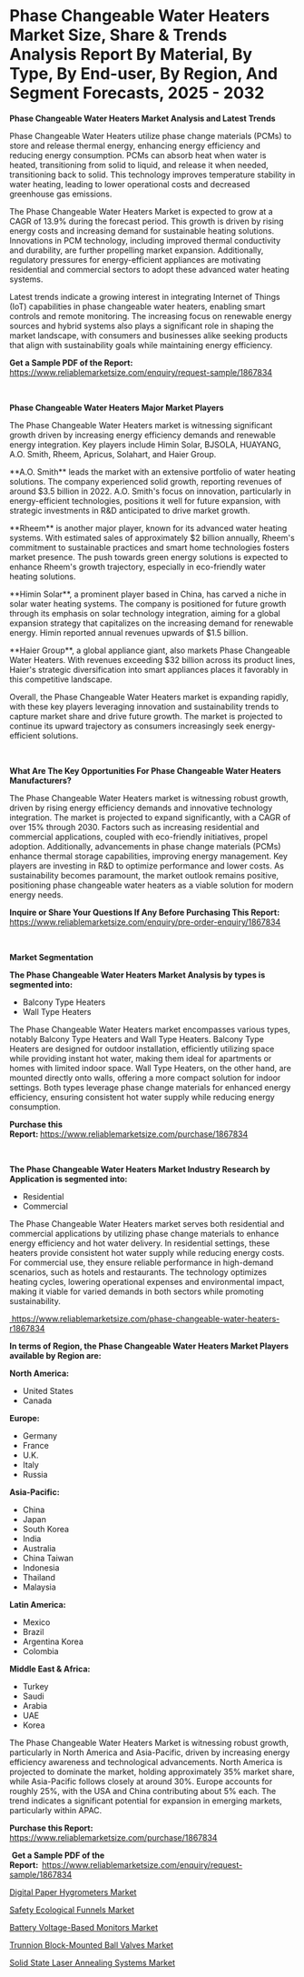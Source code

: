 <p><h1>Phase Changeable Water Heaters Market Size, Share & Trends Analysis Report By Material, By Type, By End-user, By Region, And Segment Forecasts, 2025 - 2032</h1></p><p><strong>Phase Changeable Water Heaters Market Analysis and Latest Trends</strong></p>
<p><p>Phase Changeable Water Heaters utilize phase change materials (PCMs) to store and release thermal energy, enhancing energy efficiency and reducing energy consumption. PCMs can absorb heat when water is heated, transitioning from solid to liquid, and release it when needed, transitioning back to solid. This technology improves temperature stability in water heating, leading to lower operational costs and decreased greenhouse gas emissions.</p><p>The Phase Changeable Water Heaters Market is expected to grow at a CAGR of 13.9% during the forecast period. This growth is driven by rising energy costs and increasing demand for sustainable heating solutions. Innovations in PCM technology, including improved thermal conductivity and durability, are further propelling market expansion. Additionally, regulatory pressures for energy-efficient appliances are motivating residential and commercial sectors to adopt these advanced water heating systems.</p><p>Latest trends indicate a growing interest in integrating Internet of Things (IoT) capabilities in phase changeable water heaters, enabling smart controls and remote monitoring. The increasing focus on renewable energy sources and hybrid systems also plays a significant role in shaping the market landscape, with consumers and businesses alike seeking products that align with sustainability goals while maintaining energy efficiency.</p></p>
<p><strong>Get a Sample PDF of the Report:&nbsp;</strong> <a href="https://www.reliablemarketsize.com/enquiry/request-sample/1867834?utm_campaign=2041&utm_medium=2&utm_source=Github&utm_content=ia&utm_term=28022025&utm_id=phase-changeable-water-heaters">https://www.reliablemarketsize.com/enquiry/request-sample/1867834</a></p>
<p>&nbsp;</p>
<p><strong>Phase Changeable Water Heaters Major Market Players</strong></p>
<p><p>The Phase Changeable Water Heaters market is witnessing significant growth driven by increasing energy efficiency demands and renewable energy integration. Key players include Himin Solar, BJSOLA, HUAYANG, A.O. Smith, Rheem, Apricus, Solahart, and Haier Group.</p><p>**A.O. Smith** leads the market with an extensive portfolio of water heating solutions. The company experienced solid growth, reporting revenues of around $3.5 billion in 2022. A.O. Smith's focus on innovation, particularly in energy-efficient technologies, positions it well for future expansion, with strategic investments in R&D anticipated to drive market growth.</p><p>**Rheem** is another major player, known for its advanced water heating systems. With estimated sales of approximately $2 billion annually, Rheem's commitment to sustainable practices and smart home technologies fosters market presence. The push towards green energy solutions is expected to enhance Rheem's growth trajectory, especially in eco-friendly water heating solutions.</p><p>**Himin Solar**, a prominent player based in China, has carved a niche in solar water heating systems. The company is positioned for future growth through its emphasis on solar technology integration, aiming for a global expansion strategy that capitalizes on the increasing demand for renewable energy. Himin reported annual revenues upwards of $1.5 billion.</p><p>**Haier Group**, a global appliance giant, also markets Phase Changeable Water Heaters. With revenues exceeding $32 billion across its product lines, Haier's strategic diversification into smart appliances places it favorably in this competitive landscape.</p><p>Overall, the Phase Changeable Water Heaters market is expanding rapidly, with these key players leveraging innovation and sustainability trends to capture market share and drive future growth. The market is projected to continue its upward trajectory as consumers increasingly seek energy-efficient solutions.</p></p>
<p>&nbsp;</p>
<p><strong>What Are The Key Opportunities For Phase Changeable Water Heaters Manufacturers?</strong></p>
<p><p>The Phase Changeable Water Heaters market is witnessing robust growth, driven by rising energy efficiency demands and innovative technology integration. The market is projected to expand significantly, with a CAGR of over 15% through 2030. Factors such as increasing residential and commercial applications, coupled with eco-friendly initiatives, propel adoption. Additionally, advancements in phase change materials (PCMs) enhance thermal storage capabilities, improving energy management. Key players are investing in R&D to optimize performance and lower costs. As sustainability becomes paramount, the market outlook remains positive, positioning phase changeable water heaters as a viable solution for modern energy needs.</p></p>
<p><strong>Inquire or Share Your Questions If Any Before Purchasing This Report:</strong> <a href="https://www.reliablemarketsize.com/enquiry/pre-order-enquiry/1867834?utm_campaign=2041&utm_medium=2&utm_source=Github&utm_content=ia&utm_term=28022025&utm_id=phase-changeable-water-heaters">https://www.reliablemarketsize.com/enquiry/pre-order-enquiry/1867834</a></p>
<p>&nbsp;</p>
<p><strong>Market Segmentation</strong></p>
<p><strong>The Phase Changeable Water Heaters Market Analysis by types is segmented into:</strong></p>
<p><ul><li>Balcony Type Heaters</li><li>Wall Type Heaters</li></ul></p>
<p><p>The Phase Changeable Water Heaters market encompasses various types, notably Balcony Type Heaters and Wall Type Heaters. Balcony Type Heaters are designed for outdoor installation, efficiently utilizing space while providing instant hot water, making them ideal for apartments or homes with limited indoor space. Wall Type Heaters, on the other hand, are mounted directly onto walls, offering a more compact solution for indoor settings. Both types leverage phase change materials for enhanced energy efficiency, ensuring consistent hot water supply while reducing energy consumption.</p></p>
<p><strong>Purchase this Report:&nbsp;</strong><a href="https://www.reliablemarketsize.com/purchase/1867834?utm_campaign=2041&utm_medium=2&utm_source=Github&utm_content=ia&utm_term=28022025&utm_id=phase-changeable-water-heaters">https://www.reliablemarketsize.com/purchase/1867834</a></p>
<p>&nbsp;</p>
<p><strong>The Phase Changeable Water Heaters Market Industry Research by Application is segmented into:</strong></p>
<p><ul><li>Residential</li><li>Commercial</li></ul></p>
<p><p>The Phase Changeable Water Heaters market serves both residential and commercial applications by utilizing phase change materials to enhance energy efficiency and hot water delivery. In residential settings, these heaters provide consistent hot water supply while reducing energy costs. For commercial use, they ensure reliable performance in high-demand scenarios, such as hotels and restaurants. The technology optimizes heating cycles, lowering operational expenses and environmental impact, making it viable for varied demands in both sectors while promoting sustainability.</p></p>
<p><a href="https://www.reliablemarketsize.com/phase-changeable-water-heaters-r1867834?utm_campaign=2041&utm_medium=2&utm_source=Github&utm_content=ia&utm_term=28022025&utm_id=phase-changeable-water-heaters">&nbsp;https://www.reliablemarketsize.com/phase-changeable-water-heaters-r1867834</a></p>
<p><strong>In terms of Region, the Phase Changeable Water Heaters Market Players available by Region are:</strong></p>
<p>
    <p> <strong> North America: </strong>
        <ul>
            <li>United States</li>
            <li>Canada</li>
        </ul>
        </p> 
    <p> <strong> Europe: </strong>
        <ul>
            <li>Germany</li>
            <li>France</li>
            <li>U.K.</li>
            <li>Italy</li>
            <li>Russia</li>
        </ul>
        </p> 
    <p> <strong> Asia-Pacific: </strong>
        <ul>
            <li>China</li>
            <li>Japan</li>
            <li>South Korea</li>
            <li>India</li>
            <li>Australia</li>
            <li>China Taiwan</li>
            <li>Indonesia</li>
            <li>Thailand</li>
            <li>Malaysia</li>
        </ul>
        </p> 
    <p> <strong> Latin America: </strong>
        <ul>
            <li>Mexico</li>
            <li>Brazil</li>
            <li>Argentina Korea</li>
            <li>Colombia</li>
        </ul>
        </p> 
    <p> <strong> Middle East & Africa: </strong>
        <ul>
            <li>Turkey</li>
            <li>Saudi</li>
            <li>Arabia</li>
            <li>UAE</li>
            <li>Korea</li>
        </ul>
    </p>
    </p>
<p><p>The Phase Changeable Water Heaters Market is witnessing robust growth, particularly in North America and Asia-Pacific, driven by increasing energy efficiency awareness and technological advancements. North America is projected to dominate the market, holding approximately 35% market share, while Asia-Pacific follows closely at around 30%. Europe accounts for roughly 25%, with the USA and China contributing about 5% each. The trend indicates a significant potential for expansion in emerging markets, particularly within APAC.</p></p>
<p><strong>Purchase this Report: </strong><a href="https://www.reliablemarketsize.com/purchase/1867834?utm_campaign=2041&utm_medium=2&utm_source=Github&utm_content=ia&utm_term=28022025&utm_id=phase-changeable-water-heaters">https://www.reliablemarketsize.com/purchase/1867834</a></p>
<p>&nbsp;<strong>Get a Sample PDF of the Report:&nbsp;&nbsp;</strong><a href="https://www.reliablemarketsize.com/enquiry/request-sample/1867834?utm_campaign=2041&utm_medium=2&utm_source=Github&utm_content=ia&utm_term=28022025&utm_id=phase-changeable-water-heaters">https://www.reliablemarketsize.com/enquiry/request-sample/1867834</a></p>
<p><strong></strong></p>
<p><p><a href="https://github.com/peggiputra7o/Market-Research-Report-List-1/blob/main/digital-paper-hygrometers-market.md?utm_campaign=2041&utm_medium=2&utm_source=Github&utm_content=ia&utm_term=28022025&utm_id=phase-changeable-water-heaters">Digital Paper Hygrometers Market</a></p><p><a href="https://github.com/welidaeisya/Market-Research-Report-List-1/blob/main/safety-ecological-funnels-market.md?utm_campaign=2041&utm_medium=2&utm_source=Github&utm_content=ia&utm_term=28022025&utm_id=phase-changeable-water-heaters">Safety Ecological Funnels Market</a></p><p><a href="https://github.com/tafuaraasswn/Market-Research-Report-List-1/blob/main/battery-voltage-based-monitors-market.md?utm_campaign=2041&utm_medium=2&utm_source=Github&utm_content=ia&utm_term=28022025&utm_id=phase-changeable-water-heaters">Battery Voltage-Based Monitors Market</a></p><p><a href="https://github.com/lestymbango/Market-Research-Report-List-1/blob/main/trunnion-block-mounted-ball-valves-market.md?utm_campaign=2041&utm_medium=2&utm_source=Github&utm_content=ia&utm_term=28022025&utm_id=phase-changeable-water-heaters">Trunnion Block-Mounted Ball Valves Market</a></p><p><a href="https://github.com/anesimazikpd/Market-Research-Report-List-1/blob/main/solid-state-laser-annealing-systems-market.md?utm_campaign=2041&utm_medium=2&utm_source=Github&utm_content=ia&utm_term=28022025&utm_id=phase-changeable-water-heaters">Solid State Laser Annealing Systems Market</a></p></p>
